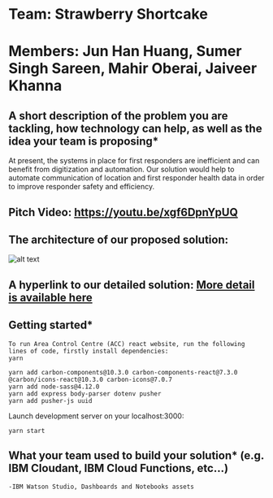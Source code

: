 # Team: Strawberry Shortcake
# Members: Jun Han Huang, Sumer Singh Sareen, Mahir Oberai, Jaiveer Khanna 

## A short description of the problem you are tackling, how technology can help, as well as the idea your team is proposing*

At present, the systems in place for first responders are inefficient and can benefit from digitization and automation. Our solution would help to automate communication of location and first responder health data in order to improve responder safety and efficiency.

## Pitch Video: https://youtu.be/xgf6DpnYpUQ

## The architecture of our proposed solution:
![alt text](https://github.com/MahirOberai/MahirOberai-StrawberryShortcakes-CCM_SCDFXIBM/blob/master/CCM_architechture.png)

## A hyperlink to our detailed solution: [More detail is available here](detailed_solution.md)

## Getting started*
    To run Area Control Centre (ACC) react website, run the following lines of code, firstly install dependencies:
    yarn
    
    yarn add carbon-components@10.3.0 carbon-components-react@7.3.0 @carbon/icons-react@10.3.0 carbon-icons@7.0.7
    yarn add node-sass@4.12.0
    yarn add express body-parser dotenv pusher
    yarn add pusher-js uuid
    
    
Launch development server on your localhost:3000:
    
    yarn start

## What your team used to build your solution* (e.g. IBM Cloudant, IBM Cloud Functions, etc...) 
    -IBM Watson Studio, Dashboards and Notebooks assets
    




